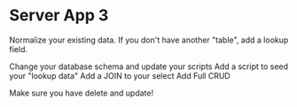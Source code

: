 Server App 3
===

Normalize your existing data. If you don't have another "table", add a lookup field.

Change your database schema and update your scripts
Add a script to seed your "lookup data"
Add a JOIN to your select
Add Full CRUD

Make sure you have delete and update!
